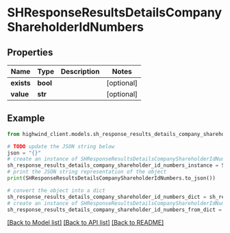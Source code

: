# SHResponseResultsDetailsCompanyShareholderIdNumbers


## Properties

Name | Type | Description | Notes
------------ | ------------- | ------------- | -------------
**exists** | **bool** |  | [optional] 
**value** | **str** |  | [optional] 

## Example

```python
from highwind_client.models.sh_response_results_details_company_shareholder_id_numbers import SHResponseResultsDetailsCompanyShareholderIdNumbers

# TODO update the JSON string below
json = "{}"
# create an instance of SHResponseResultsDetailsCompanyShareholderIdNumbers from a JSON string
sh_response_results_details_company_shareholder_id_numbers_instance = SHResponseResultsDetailsCompanyShareholderIdNumbers.from_json(json)
# print the JSON string representation of the object
print(SHResponseResultsDetailsCompanyShareholderIdNumbers.to_json())

# convert the object into a dict
sh_response_results_details_company_shareholder_id_numbers_dict = sh_response_results_details_company_shareholder_id_numbers_instance.to_dict()
# create an instance of SHResponseResultsDetailsCompanyShareholderIdNumbers from a dict
sh_response_results_details_company_shareholder_id_numbers_from_dict = SHResponseResultsDetailsCompanyShareholderIdNumbers.from_dict(sh_response_results_details_company_shareholder_id_numbers_dict)
```
[[Back to Model list]](../README.md#documentation-for-models) [[Back to API list]](../README.md#documentation-for-api-endpoints) [[Back to README]](../README.md)


